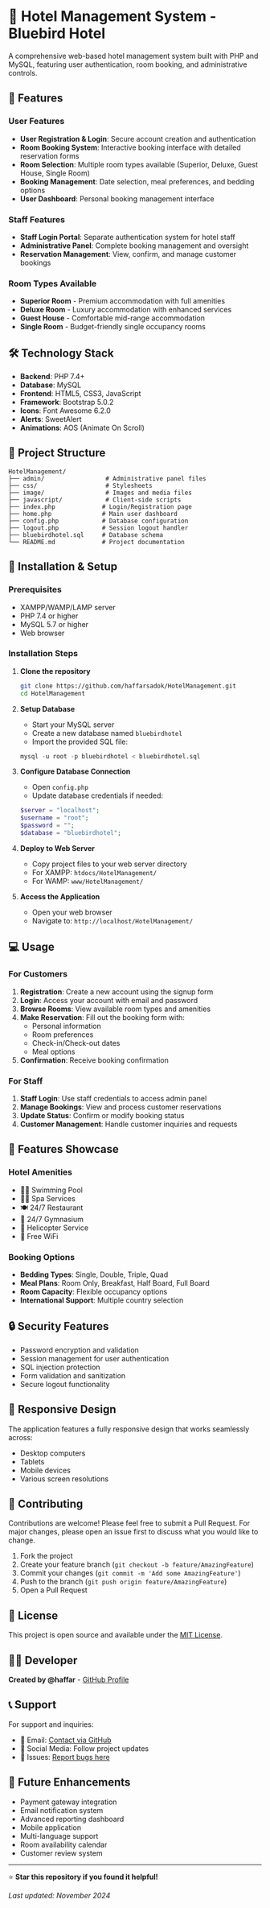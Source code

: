 # 🏨 Hotel Management System - Bluebird Hotel

A comprehensive web-based hotel management system built with PHP and MySQL, featuring user authentication, room booking, and administrative controls.

## 🌟 Features

### User Features
- **User Registration & Login**: Secure account creation and authentication
- **Room Booking System**: Interactive booking interface with detailed reservation forms
- **Room Selection**: Multiple room types available (Superior, Deluxe, Guest House, Single Room)
- **Booking Management**: Date selection, meal preferences, and bedding options
- **User Dashboard**: Personal booking management interface

### Staff Features
- **Staff Login Portal**: Separate authentication system for hotel staff
- **Administrative Panel**: Complete booking management and oversight
- **Reservation Management**: View, confirm, and manage customer bookings

### Room Types Available
- **Superior Room** - Premium accommodation with full amenities
- **Deluxe Room** - Luxury accommodation with enhanced services
- **Guest House** - Comfortable mid-range accommodation
- **Single Room** - Budget-friendly single occupancy rooms

## 🛠️ Technology Stack

- **Backend**: PHP 7.4+
- **Database**: MySQL
- **Frontend**: HTML5, CSS3, JavaScript
- **Framework**: Bootstrap 5.0.2
- **Icons**: Font Awesome 6.2.0
- **Alerts**: SweetAlert
- **Animations**: AOS (Animate On Scroll)

## 📁 Project Structure

```
HotelManagement/
├── admin/                 # Administrative panel files
├── css/                   # Stylesheets
├── image/                 # Images and media files
├── javascript/            # Client-side scripts
├── index.php             # Login/Registration page
├── home.php              # Main user dashboard
├── config.php            # Database configuration
├── logout.php            # Session logout handler
├── bluebirdhotel.sql     # Database schema
└── README.md             # Project documentation
```

## 🚀 Installation & Setup

### Prerequisites
- XAMPP/WAMP/LAMP server
- PHP 7.4 or higher
- MySQL 5.7 or higher
- Web browser

### Installation Steps

1. **Clone the repository**
   ```bash
   git clone https://github.com/haffarsadok/HotelManagement.git
   cd HotelManagement
   ```

2. **Setup Database**
   - Start your MySQL server
   - Create a new database named `bluebirdhotel`
   - Import the provided SQL file:
   ```sql
   mysql -u root -p bluebirdhotel < bluebirdhotel.sql
   ```

3. **Configure Database Connection**
   - Open `config.php`
   - Update database credentials if needed:
   ```php
   $server = "localhost";
   $username = "root";
   $password = "";
   $database = "bluebirdhotel";
   ```

4. **Deploy to Web Server**
   - Copy project files to your web server directory
   - For XAMPP: `htdocs/HotelManagement/`
   - For WAMP: `www/HotelManagement/`

5. **Access the Application**
   - Open your web browser
   - Navigate to: `http://localhost/HotelManagement/`

## 💻 Usage

### For Customers
1. **Registration**: Create a new account using the signup form
2. **Login**: Access your account with email and password
3. **Browse Rooms**: View available room types and amenities
4. **Make Reservation**: Fill out the booking form with:
   - Personal information
   - Room preferences
   - Check-in/Check-out dates
   - Meal options
5. **Confirmation**: Receive booking confirmation

### For Staff
1. **Staff Login**: Use staff credentials to access admin panel
2. **Manage Bookings**: View and process customer reservations
3. **Update Status**: Confirm or modify booking status
4. **Customer Management**: Handle customer inquiries and requests

## 🎨 Features Showcase

### Hotel Amenities
- 🏊‍♂️ Swimming Pool
- 🧘‍♀️ Spa Services
- 🍽️ 24/7 Restaurant
- 💪 24/7 Gymnasium
- 🚁 Helicopter Service
- 📶 Free WiFi

### Booking Options
- **Bedding Types**: Single, Double, Triple, Quad
- **Meal Plans**: Room Only, Breakfast, Half Board, Full Board
- **Room Capacity**: Flexible occupancy options
- **International Support**: Multiple country selection

## 🔒 Security Features

- Password encryption and validation
- Session management for user authentication
- SQL injection protection
- Form validation and sanitization
- Secure logout functionality

## 📱 Responsive Design

The application features a fully responsive design that works seamlessly across:
- Desktop computers
- Tablets
- Mobile devices
- Various screen resolutions

## 🤝 Contributing

Contributions are welcome! Please feel free to submit a Pull Request. For major changes, please open an issue first to discuss what you would like to change.

1. Fork the project
2. Create your feature branch (`git checkout -b feature/AmazingFeature`)
3. Commit your changes (`git commit -m 'Add some AmazingFeature'`)
4. Push to the branch (`git push origin feature/AmazingFeature`)
5. Open a Pull Request

## 📄 License

This project is open source and available under the [MIT License](LICENSE).

## 👨‍💻 Developer

**Created by @haffar** - [GitHub Profile](https://github.com/haffarsadok)

## 📞 Support

For support and inquiries:
- 📧 Email: [Contact via GitHub](https://github.com/haffarsadok)
- 📱 Social Media: Follow project updates
- 🐛 Issues: [Report bugs here](https://github.com/haffarsadok/HotelManagement/issues)

## 🔮 Future Enhancements

- Payment gateway integration
- Email notification system
- Advanced reporting dashboard
- Mobile application
- Multi-language support
- Room availability calendar
- Customer review system

---

⭐ **Star this repository if you found it helpful!**

*Last updated: November 2024*
